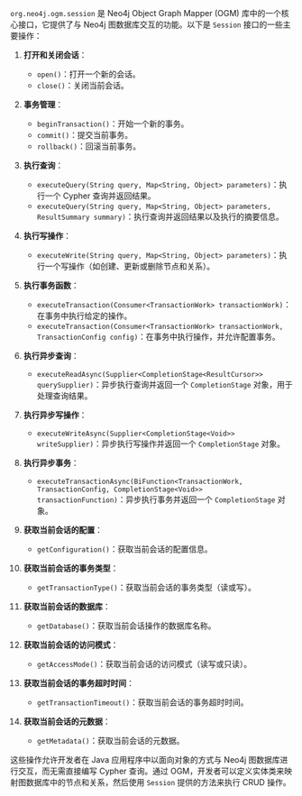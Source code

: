 `org.neo4j.ogm.session` 是 Neo4j Object Graph Mapper (OGM) 库中的一个核心接口，它提供了与 Neo4j 图数据库交互的功能。以下是 `Session` 接口的一些主要操作：

1. **打开和关闭会话**：
    - `open()`：打开一个新的会话。
    - `close()`：关闭当前会话。

2. **事务管理**：
    - `beginTransaction()`：开始一个新的事务。
    - `commit()`：提交当前事务。
    - `rollback()`：回滚当前事务。

3. **执行查询**：
    - `executeQuery(String query, Map<String, Object> parameters)`：执行一个 Cypher 查询并返回结果。
    - `executeQuery(String query, Map<String, Object> parameters, ResultSummary summary)`：执行查询并返回结果以及执行的摘要信息。

4. **执行写操作**：
    - `executeWrite(String query, Map<String, Object> parameters)`：执行一个写操作（如创建、更新或删除节点和关系）。

5. **执行事务函数**：
    - `executeTransaction(Consumer<TransactionWork> transactionWork)`：在事务中执行给定的操作。
    - `executeTransaction(Consumer<TransactionWork> transactionWork, TransactionConfig config)`：在事务中执行操作，并允许配置事务。

6. **执行异步查询**：
    - `executeReadAsync(Supplier<CompletionStage<ResultCursor>> querySupplier)`：异步执行查询并返回一个 `CompletionStage` 对象，用于处理查询结果。

7. **执行异步写操作**：
    - `executeWriteAsync(Supplier<CompletionStage<Void>> writeSupplier)`：异步执行写操作并返回一个 `CompletionStage` 对象。

8. **执行异步事务**：
    - `executeTransactionAsync(BiFunction<TransactionWork, TransactionConfig, CompletionStage<Void>> transactionFunction)`：异步执行事务并返回一个 `CompletionStage` 对象。

9. **获取当前会话的配置**：
    - `getConfiguration()`：获取当前会话的配置信息。

10. **获取当前会话的事务类型**：
    - `getTransactionType()`：获取当前会话的事务类型（读或写）。

11. **获取当前会话的数据库**：
    - `getDatabase()`：获取当前会话操作的数据库名称。

12. **获取当前会话的访问模式**：
    - `getAccessMode()`：获取当前会话的访问模式（读写或只读）。

13. **获取当前会话的事务超时时间**：
    - `getTransactionTimeout()`：获取当前会话的事务超时时间。

14. **获取当前会话的元数据**：
    - `getMetadata()`：获取当前会话的元数据。

这些操作允许开发者在 Java 应用程序中以面向对象的方式与 Neo4j 图数据库进行交互，而无需直接编写 Cypher 查询。通过 OGM，开发者可以定义实体类来映射图数据库中的节点和关系，然后使用 `Session` 提供的方法来执行 CRUD 操作。